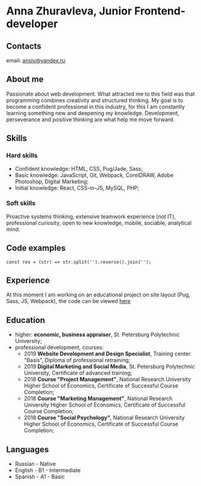 # Anna Zhuravleva, Junior Frontend-developer

## Contacts
email: ansiv@yandex.ru

## About me
Passionate about web development.  What attracted me to this field was that programming combines creativity and structured thinking. My goal is to become a confident professional in this industry, for this I am constantly learning something new and deepening my knowledge.  Development, perseverance and positive thinking are what help me move forward.

## Skills

### Hard skills
* Сonfident knowledge: HTML, CSS, Pug/Jade, Sass;
* Basic knowledge: JavaScript, Git, Webpack, CorelDRAW, Adobe Photoshop, Digital Marketing;
* Initial knowledge: React, CSS-in-JS, MySQL, PHP;

### Soft skills
Proactive systems thinking, extensive teamwork experience (not IT), professional curiosity, open to new knowledge, mobile, sociable, analytical mind.

## Code examples
```
const rev = (str) => str.split('').reverse().join('');
```

## Experience
At this moment I am working on an educational project on site layout (Pug, Sass, JS, Webpack), the code can be viewed [here](https://github.com/ansivgit/Hotel-booking-service-Example)

## Education
* higher: **economic, business appraiser**, St. Petersburg Polytechnic University;
* professional development, courses:
   * 2019 **Website Development and Design Specialist**, Training center "Basis", Diploma of professional retraining;
   * 2019 **Digital Marketing and Social Media**, St. Petersburg Polytechnic University, Certificate of advanced training;
   * 2018 **Course "Project Management"**, National Research University Higher School of Economics, Certificate of Successful Course Completion;
   * 2018 **Course "Marketing Management"**, National Research University Higher School of Economics, Certificate of Successful Course Completion;
   * 2018 **Course "Social Psychology"**, National Research University Higher School of Economics, Certificate of Successful Course Completion;

## Languages
* Russian - Native
* English - B1 - Intermediate
* Spanish - A1 - Basic
